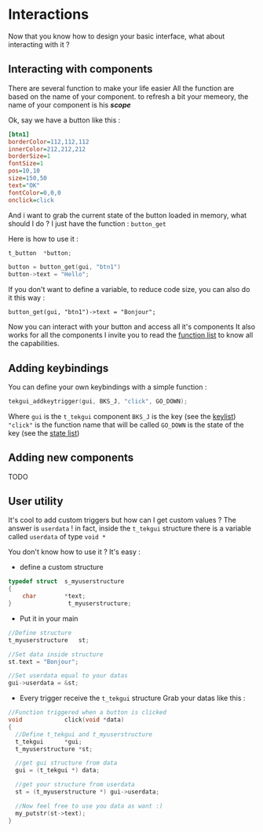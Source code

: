 Interactions
===

Now that you know how to design your basic interface, what about interacting with it ?

Interacting with components
---
There are several function to make your life easier
All the function are based on the name of your component.
to refresh a bit your memeory, the name of your component is his ***scope***

Ok, say we have a button like this :
```ini
[btn1]
borderColor=112,112,112
innerColor=212,212,212
borderSize=1
fontSize=1
pos=10,10
size=150,50
text="OK"
fontColor=0,0,0
onclick=click
```

And i want to grab the current state of the button loaded in memory, what should I do ?
I just have the function : `button_get`

Here is how to use it :

```c
t_button  *button;

button = button_get(gui, "btn1")
button->text = "Hello";
```

If you don't want to define a variable, to reduce code size, you can also do it this way :

```code
button_get(gui, "btn1")->text = "Bonjour";
```

Now you can interact with your button and access all it's components
It also works for all the components
I invite you to read the [function list](/en/function_list.md) to know all the capabilities.

Adding keybindings
---

You can define your own keybindings with a simple function :

```c
tekgui_addkeytrigger(gui, BKS_J, "click", GO_DOWN);
```
Where `gui` is the `t_tekgui` component
`BKS_J` is the key (see the [keylist](/keys.md))
`"click"` is the function name that will be called
`GO_DOWN` is the state of the key (see the [state list](/keys.md/#state-list))

Adding new components
---
TODO

User utility
---
It's cool to add custom triggers but how can I get custom values ?
The answer is `userdata` !
in fact, inside the `t_tekgui` structure there is a variable called `userdata` of type `void *`

You don't know how to use it ?
It's easy :

- define a custom structure
```c
typedef struct	s_myuserstructure
{
    char      	*text;
}		         t_myuserstructure;
```

- Put it in your main
```c
//Define structure
t_myuserstructure	st;

//Set data inside structure
st.text = "Bonjour";

//Set userdata equal to your datas
gui->userdata = &st;
```
- Every trigger receive the `t_tekgui` structure
Grab your datas like this :

```c
//Function triggered when a button is clicked
void			click(void *data)
{
  //Define t_tekgui and t_myuserstructure
  t_tekgui		*gui;
  t_myuserstructure	*st;

  //get gui structure from data
  gui = (t_tekgui *) data;

  //get your structure from userdata
  st = (t_myuserstructure *) gui->userdata;

  //Now feel free to use you data as want :)
  my_putstr(st->text);
}
```
